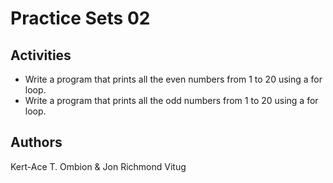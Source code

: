 # Practice Sets 02

## Activities
- Write a program that prints all the even numbers from 1 to 20 using a for loop.
- Write a program that prints all the odd numbers from 1 to 20 using a for loop.

## Authors
Kert-Ace T. Ombion & Jon Richmond Vitug

